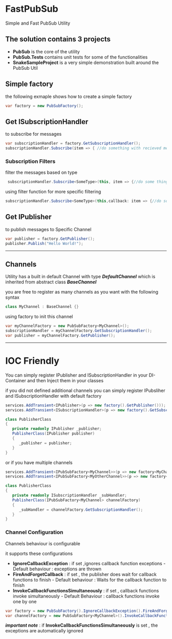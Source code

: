 # FastPubSub
Simple and Fast PubSub Utility 

## The solution contains 3 projects 
* **PubSub** is the core of the utility
* **PubSub.Tests** contains unit tests for some of the functionalities
* **SnakeSampleProject** is a very simple demonstration built around the PubSub Util

## Simple factory
the following exmaple shows how to create a simple factory
```c#
var factory = new PubSubFactory();
```

## Get ISubscriptionHandler 
to subscribe for messages
```c#
var subscriptionHandler = factory.GetSubscriptionHandler();
subscriptionHandler.Subscribe(item => { //do something with recieved message });
```

### Subscription Filters
filter the messages based on type
```c#
 subscriptionHandler.Subscribe<SomeType>(this, item => {//do some thing with the message});
```
using filter function for more specific filtering
```c#
subscriptionHandler.Subscribe<SomeType>(this,callback: item => {//do some thing with the message},filter: item=>item.Value == 2);
```


## Get IPublisher 
to publish messages to Specific Channel
```c#
var publisher = factory.GetPublisher();
publisher.Publish("Hello World!");
```
***

## Channels 
Utility has a built in default Channel with type ***DefaultChannel*** which is inherited from abstract class ***BaseChannel***

you are free to register as many channels as you want with the following syntax
```c#
class MyChannel : BaseChannel {}
```

using factory to init this channel
```c#
var myChannelFactory = new PubSubFactory<MyChannel>();
subscriptionHandler = myChannelFactory.GetSubscriptionHandler();
var publisher = myChannelFactory.GetPublisher();
```


***

# IOC Friendly
You can simply register IPublisher and ISubscriptionHandler in your DI-Container and then Inject them in your classes

if you did not defined additional channels you can simply register IPubsliher and ISubscriptionHandler with default factory
```c#
services.AddTransient<IPublisher>(p => new factory().GetPublisher()));
services.AddTransient<ISubscriptionHandler>(p => new factory().GetSubscriptionHandler()));
```
```c#
class PublisherClass
{
   private readonly IPublisher _publisher;
   PublisherClass(IPublisher publisher)
   {
      _publisher = publisher;
   }
}
```
or if you have multiple channels 
```c#
services.AddTransient<IPubSubFactory<MyChannel>>(p => new factory<MyChannel>()));
services.AddTransient<IPubSubFactory<MyOtherChannel>>(p => new factory<MyOtherChannel>()));
```
```c#
class PublisherClass
{
   private readonly ISubscriptionHandler _subHandler;
   PublisherClass(IPubSubFactory<MyChannel> channelFactory)
   {
      _subHandler = channelFactory.GetSubscriptionHandler();
   }
}
```

### Channel Configuration
Channels behaviour is configurable

it supports these configurations
* **IgnoreCallbackException** : if set ,ignores callback function exceptions - Default behaviour : exceptions are thrown
* **FireAndForgetCallback** : if set , the publisher does wait for callback functions to finish - Default behaviour : Waits for the callback function to finish
* **InvokeCallbackFunctionsSimultaneously** : if set ,  callback functions invoke simultaneously - Default Behaviour : callback functions invoke one by one

```c#
var factory = new PubSubFactory().IgnoreCallbackException().FireAndForgetCallback();
var channelFactory = new PubSubFactory<MyChannel>().InvokeCallbackFunctionsSimultaneously();
```

***important note*** :
if **InvokeCallbackFunctionsSimultaneously** is set , the exceptions are automatically ignored

